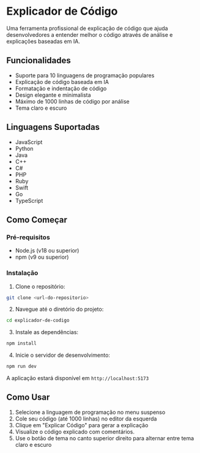 # Explicador de Código

Uma ferramenta profissional de explicação de código que ajuda desenvolvedores a entender melhor o código através de análise e explicações baseadas em IA.

## Funcionalidades

- Suporte para 10 linguagens de programação populares
- Explicação de código baseada em IA
- Formatação e indentação de código
- Design elegante e minimalista
- Máximo de 1000 linhas de código por análise
- Tema claro e escuro

## Linguagens Suportadas

- JavaScript
- Python
- Java
- C++
- C#
- PHP
- Ruby
- Swift
- Go
- TypeScript

## Como Começar

### Pré-requisitos

- Node.js (v18 ou superior)
- npm (v9 ou superior)

### Instalação

1. Clone o repositório:
```bash
git clone <url-do-repositorio>
```

2. Navegue até o diretório do projeto:
```bash
cd explicador-de-codigo
```

3. Instale as dependências:
```bash
npm install
```

4. Inicie o servidor de desenvolvimento:
```bash
npm run dev
```

A aplicação estará disponível em `http://localhost:5173`

## Como Usar

1. Selecione a linguagem de programação no menu suspenso
2. Cole seu código (até 1000 linhas) no editor da esquerda
3. Clique em "Explicar Código" para gerar a explicação
4. Visualize o código explicado com comentários.
5. Use o botão de tema no canto superior direito para alternar entre tema claro e escuro
